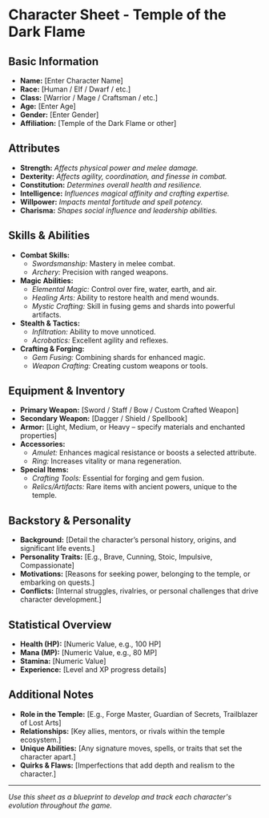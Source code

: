 # Character Sheet - Temple of the Dark Flame

## Basic Information
- **Name:** [Enter Character Name]
- **Race:** [Human / Elf / Dwarf / etc.]
- **Class:** [Warrior / Mage / Craftsman / etc.]
- **Age:** [Enter Age]
- **Gender:** [Enter Gender]
- **Affiliation:** [Temple of the Dark Flame or other]

## Attributes
- **Strength:**
  *Affects physical power and melee damage.*
- **Dexterity:**
  *Affects agility, coordination, and finesse in combat.*
- **Constitution:**
  *Determines overall health and resilience.*
- **Intelligence:**
  *Influences magical affinity and crafting expertise.*
- **Willpower:**
  *Impacts mental fortitude and spell potency.*
- **Charisma:**
  *Shapes social influence and leadership abilities.*

## Skills & Abilities
- **Combat Skills:**
  - *Swordsmanship:* Mastery in melee combat.
  - *Archery:* Precision with ranged weapons.
- **Magic Abilities:**
  - *Elemental Magic:* Control over fire, water, earth, and air.
  - *Healing Arts:* Ability to restore health and mend wounds.
  - *Mystic Crafting:* Skill in fusing gems and shards into powerful artifacts.
- **Stealth & Tactics:**
  - *Infiltration:* Ability to move unnoticed.
  - *Acrobatics:* Excellent agility and reflexes.
- **Crafting & Forging:**
  - *Gem Fusing:* Combining shards for enhanced magic.
  - *Weapon Crafting:* Creating custom weapons or tools.

## Equipment & Inventory
- **Primary Weapon:** [Sword / Staff / Bow / Custom Crafted Weapon]
- **Secondary Weapon:** [Dagger / Shield / Spellbook]
- **Armor:** [Light, Medium, or Heavy – specify materials and enchanted properties]
- **Accessories:**
  - *Amulet:* Enhances magical resistance or boosts a selected attribute.
  - *Ring:* Increases vitality or mana regeneration.
- **Special Items:**
  - *Crafting Tools:* Essential for forging and gem fusion.
  - *Relics/Artifacts:* Rare items with ancient powers, unique to the temple.

## Backstory & Personality
- **Background:**
  [Detail the character’s personal history, origins, and significant life events.]
- **Personality Traits:**
  [E.g., Brave, Cunning, Stoic, Impulsive, Compassionate]
- **Motivations:**
  [Reasons for seeking power, belonging to the temple, or embarking on quests.]
- **Conflicts:**
  [Internal struggles, rivalries, or personal challenges that drive character development.]

## Statistical Overview
- **Health (HP):** [Numeric Value, e.g., 100 HP]
- **Mana (MP):** [Numeric Value, e.g., 80 MP]
- **Stamina:** [Numeric Value]
- **Experience:** [Level and XP progress details]

## Additional Notes
- **Role in the Temple:**
  [E.g., Forge Master, Guardian of Secrets, Trailblazer of Lost Arts]
- **Relationships:**
  [Key allies, mentors, or rivals within the temple ecosystem.]
- **Unique Abilities:**
  [Any signature moves, spells, or traits that set the character apart.]
- **Quirks & Flaws:**
  [Imperfections that add depth and realism to the character.]

---

*Use this sheet as a blueprint to develop and track each character's evolution throughout the game.*
